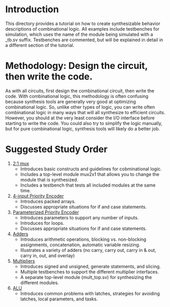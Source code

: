 # Introduction

This directory provides a tutorial on how to create synthesizable behavior descriptions of combinational logic. All examples include testbenches for simulation, which uses the name of the module being simulated with a _tb.sv suffix. Testbenches are commented, but will be explained in detail in a different section of the tutorial.

# Methodology: Design the circuit, then write the code.

As with all circuits, first design the combinational circuit, then write the code. With combinational logic, this methodology is often confusing because synthesis tools are generally very good at optimizing combinational logic. So, unlike other types of logic, you can write often combinational logic in many ways that will all synthesize to efficient circuits. However, you should at the very least consider the I/O interface before starting to write the code. You could also try to simplify the logic manually, but for pure combinational logic, synthesis tools will likely do a better job.

# Suggested Study Order

1. [2:1 mux](https://github.com/ARC-Lab-UF/sv-tutorial/tree/main/combinational/mux2x1.sv)
    - Introduces basic constructs and guidelines for cobminational logic. 
    - Includes a top-level module mux2x1 that allows you to change the module that is synthesized.
    - Includes a testbench that tests all included modules at the same time.
1. [4-input Priority Encoder](https://github.com/ARC-Lab-UF/sv-tutorial/blob/main/combinational/priority_encoder_4in.sv)
    - Introduces packed arrays.
    - Discusses appropriate situations for if and case statements.
1. [Parameterized Priority Encoder](https://github.com/ARC-Lab-UF/sv-tutorial/tree/main/combinational/priority_encoder.sv)
    - Introduces parameters to support any number of inputs.
    - Introduces for loops.
    - Discusses appropriate situations for if and case statements.
1. [Adders](https://github.com/ARC-Lab-UF/sv-tutorial/tree/main/combinational/add.sv)
    - Introduces arithmetic operations, blocking vs. non-blocking assignments, concatenation, automatic variable resizing.
    - Illustrates a variety of adders (no carry, carry out, carry in & out, carry in, out, and overlay)
1. [Multipliers](https://github.com/ARC-Lab-UF/sv-tutorial/tree/main/combinational/mult.sv)
    - Introduces signed and unsigned, generate statements, and slicing.
    - Multiple testbenches to support the different multiplier interfaces.
    - A separate top-level module (mult_top.sv) for synthesizing the different modules.
1. [ALU](https://github.com/ARC-Lab-UF/sv-tutorial/tree/main/combinational/alu.sv)
    - Introduces common problems with latches, strategies for avoiding latches, local parameters, and tasks.    

